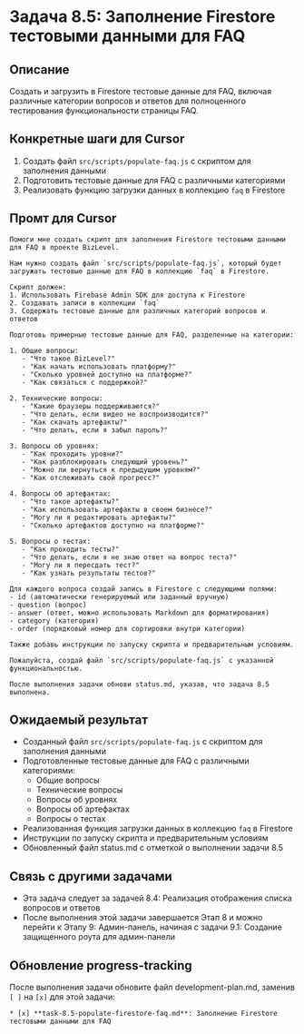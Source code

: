 # Задача 8.5: Заполнение Firestore тестовыми данными для FAQ

## Описание
Создать и загрузить в Firestore тестовые данные для FAQ, включая различные категории вопросов и ответов для полноценного тестирования функциональности страницы FAQ.

## Конкретные шаги для Cursor
1. Создать файл `src/scripts/populate-faq.js` с скриптом для заполнения данными
2. Подготовить тестовые данные для FAQ с различными категориями
3. Реализовать функцию загрузки данных в коллекцию `faq` в Firestore

## Промт для Cursor
```
Помоги мне создать скрипт для заполнения Firestore тестовыми данными для FAQ в проекте BizLevel.

Нам нужно создать файл `src/scripts/populate-faq.js`, который будет загружать тестовые данные для FAQ в коллекцию `faq` в Firestore.

Скрипт должен:
1. Использовать Firebase Admin SDK для доступа к Firestore
2. Создавать записи в коллекции `faq`
3. Содержать тестовые данные для различных категорий вопросов и ответов

Подготовь примерные тестовые данные для FAQ, разделенные на категории:

1. Общие вопросы:
   - "Что такое BizLevel?"
   - "Как начать использовать платформу?"
   - "Сколько уровней доступно на платформе?"
   - "Как связаться с поддержкой?"

2. Технические вопросы:
   - "Какие браузеры поддерживаются?"
   - "Что делать, если видео не воспроизводится?"
   - "Как скачать артефакты?"
   - "Что делать, если я забыл пароль?"

3. Вопросы об уровнях:
   - "Как проходить уровни?"
   - "Как разблокировать следующий уровень?"
   - "Можно ли вернуться к предыдущим уровням?"
   - "Как отслеживать свой прогресс?"

4. Вопросы об артефактах:
   - "Что такое артефакты?"
   - "Как использовать артефакты в своем бизнесе?"
   - "Могу ли я редактировать артефакты?"
   - "Сколько артефактов доступно на платформе?"

5. Вопросы о тестах:
   - "Как проходить тесты?"
   - "Что делать, если я не знаю ответ на вопрос теста?"
   - "Могу ли я пересдать тест?"
   - "Как узнать результаты тестов?"

Для каждого вопроса создай запись в Firestore с следующими полями:
- id (автоматически генерируемый или заданный вручную)
- question (вопрос)
- answer (ответ, можно использовать Markdown для форматирования)
- category (категория)
- order (порядковый номер для сортировки внутри категории)

Также добавь инструкции по запуску скрипта и предварительным условиям.

Пожалуйста, создай файл `src/scripts/populate-faq.js` с указанной функциональностью.

После выполнения задачи обнови status.md, указав, что задача 8.5 выполнена.
```

## Ожидаемый результат
- Созданный файл `src/scripts/populate-faq.js` с скриптом для заполнения данными
- Подготовленные тестовые данные для FAQ с различными категориями:
  - Общие вопросы
  - Технические вопросы
  - Вопросы об уровнях
  - Вопросы об артефактах
  - Вопросы о тестах
- Реализованная функция загрузки данных в коллекцию `faq` в Firestore
- Инструкции по запуску скрипта и предварительным условиям
- Обновленный файл status.md с отметкой о выполнении задачи 8.5

## Связь с другими задачами
- Эта задача следует за задачей 8.4: Реализация отображения списка вопросов и ответов
- После выполнения этой задачи завершается Этап 8 и можно перейти к Этапу 9: Админ-панель, начиная с задачи 9.1: Создание защищенного роута для админ-панели

## Обновление progress-tracking
После выполнения задачи обновите файл development-plan.md, заменив `[ ]` на `[x]` для этой задачи:
```
* [x] **task-8.5-populate-firestore-faq.md**: Заполнение Firestore тестовыми данными для FAQ
```
